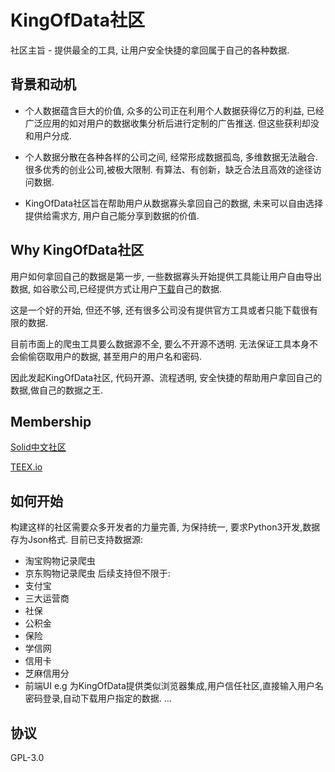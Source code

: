 # KingOfData社区

社区主旨 - 提供最全的工具, 让用户安全快捷的拿回属于自己的各种数据.

## 背景和动机

- 个人数据蕴含巨大的价值, 众多的公司正在利用个人数据获得亿万的利益, 已经广泛应用的如对用户的数据收集分析后进行定制的广告推送.
但这些获利却没和用户分成.

- 个人数据分散在各种各样的公司之间, 经常形成数据孤岛, 多维数据无法融合.
很多优秀的创业公司,被极大限制. 有算法、有创新，缺乏合法且高效的途径访问数据.

- KingOfData社区旨在帮助用户从数据寡头拿回自己的数据, 未来可以自由选择提供给需求方, 用户自己能分享到数据的价值.

## Why KingOfData社区

用户如何拿回自己的数据是第一步, 一些数据寡头开始提供工具能让用户自由导出数据, 如谷歌公司,已经提供方式让用户[下载](https://support.google.com/accounts/answer/3024190?hl=en)自己的数据.

这是一个好的开始, 但还不够, 还有很多公司没有提供官方工具或者只能下载很有限的数据.

目前市面上的爬虫工具要么数据源不全, 要么不开源不透明. 无法保证工具本身不会偷偷窃取用户的数据, 甚至用户的用户名和密码.

因此发起KingOfData社区, 代码开源、流程透明, 安全快捷的帮助用户拿回自己的数据,做自己的数据之王.


## Membership
[Solid中文社区](https://learnsolid.cn/)

[TEEX.io](https://teex.io)

## 如何开始
构建这样的社区需要众多开发者的力量完善, 为保持统一, 要求Python3开发,数据存为Json格式.
目前已支持数据源:
- 淘宝购物记录爬虫
- 京东购物记录爬虫
后续支持但不限于:
- 支付宝
- 三大运营商
- 社保
- 公积金
- 保险
- 学信网
- 信用卡
- 芝麻信用分
- 前端UI
  e.g 为KingOfData提供类似浏览器集成,用户信任社区,直接输入用户名密码登录,自动下载用户指定的数据.
...

## 协议
GPL-3.0

